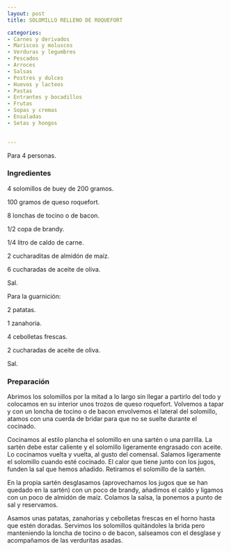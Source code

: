 ```yaml
---
layout: post
title: SOLOMILLO RELLENO DE ROQUEFORT

categories:
- Carnes y derivados
- Mariscos y moluscos
- Verduras y legumbres
- Pescados
- Arroces
- Salsas
- Postres y dulces
- Huevos y lacteos
- Pastas
- Entrantes y bocadillos
- Frutas
- Sopas y cremas
- Ensaladas
- Setas y hongos
 

---
```

Para 4 personas.

<h3>Ingredientes</h3>

4 solomillos de buey de 200 gramos.

100 gramos de queso roquefort.

8 lonchas de tocino o de bacon.

1/2 copa de brandy.

1/4 litro de caldo de carne.

2 cucharaditas de almidón de maíz.

6 cucharadas de aceite de oliva.

Sal.

Para la guarnición:

2 patatas.

1 zanahoria.

4 cebolletas frescas.

2 cucharadas de aceite de oliva.

Sal.

<h3>Preparación</h3>

Abrimos los solomillos por la mitad a lo largo sin llegar a partirlo del todo y colocamos en su interior unos trozos de queso roquefort. Volvemos a tapar y con un loncha de tocino o de bacon envolvemos el lateral del solomillo, atamos con una cuerda de bridar para que no se suelte durante el cocinado.

Cocinamos al estilo plancha el solomillo en una sartén o una parrilla. La sartén debe estar caliente y el solomillo ligeramente engrasado con aceite. Lo cocinamos vuelta y vuelta, al gusto del comensal. Salamos ligeramente el solomillo cuando esté cocinado. El calor que tiene junto con los jugos, funden la sal que hemos añadido. Retiramos el solomillo de la sartén.

En la propia sartén desglasamos (aprovechamos los jugos que se han quedado en la sartén) con un poco de brandy, añadimos el caldo y ligamos con un poco de almidón de maíz. Colamos la salsa, la ponemos a punto de sal y reservamos.

Asamos unas patatas, zanahorias y cebolletas frescas en el horno hasta que estén doradas. Servimos los solomillos quitándoles la brida pero manteniendo la loncha de tocino o de bacon, salseamos con el desglase y acompañamos de las verduritas asadas.

